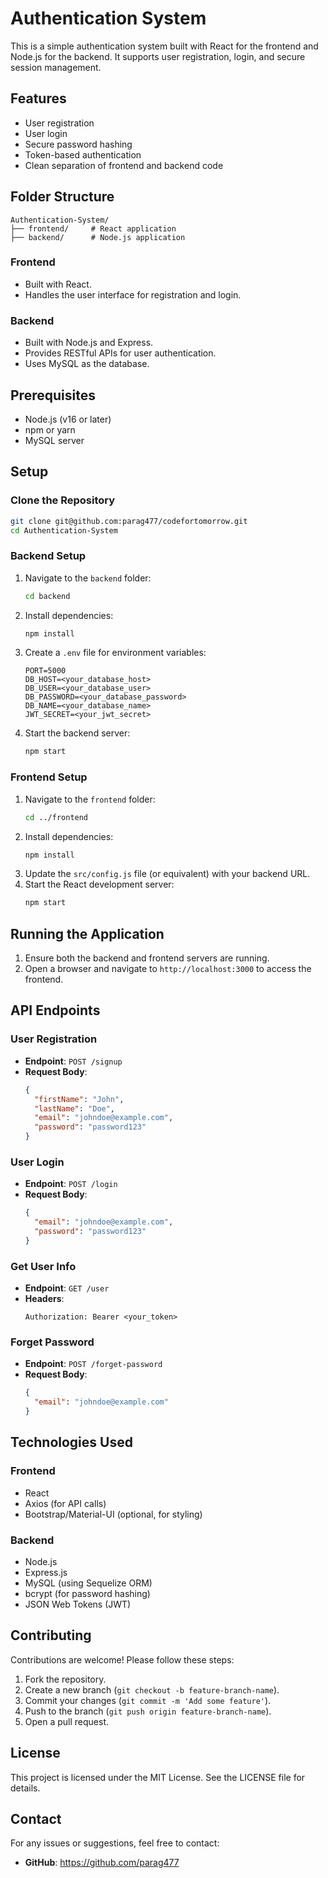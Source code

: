 # Authentication System

This is a simple authentication system built with React for the frontend and Node.js for the backend. It supports user registration, login, and secure session management.

## Features

- User registration
- User login
- Secure password hashing
- Token-based authentication
- Clean separation of frontend and backend code

## Folder Structure

```
Authentication-System/
├── frontend/     # React application
├── backend/      # Node.js application
```

### Frontend
- Built with React.
- Handles the user interface for registration and login.

### Backend
- Built with Node.js and Express.
- Provides RESTful APIs for user authentication.
- Uses MySQL as the database.

## Prerequisites

- Node.js (v16 or later)
- npm or yarn
- MySQL server

## Setup

### Clone the Repository
```bash
git clone git@github.com:parag477/codefortomorrow.git
cd Authentication-System
```

### Backend Setup
1. Navigate to the `backend` folder:
    ```bash
    cd backend
    ```
2. Install dependencies:
    ```bash
    npm install
    ```
3. Create a `.env` file for environment variables:
    ```
    PORT=5000
    DB_HOST=<your_database_host>
    DB_USER=<your_database_user>
    DB_PASSWORD=<your_database_password>
    DB_NAME=<your_database_name>
    JWT_SECRET=<your_jwt_secret>
    ```
4. Start the backend server:
    ```bash
    npm start
    ```

### Frontend Setup
1. Navigate to the `frontend` folder:
    ```bash
    cd ../frontend
    ```
2. Install dependencies:
    ```bash
    npm install
    ```
3. Update the `src/config.js` file (or equivalent) with your backend URL.
4. Start the React development server:
    ```bash
    npm start
    ```

## Running the Application

1. Ensure both the backend and frontend servers are running.
2. Open a browser and navigate to `http://localhost:3000` to access the frontend.

## API Endpoints

### User Registration
- **Endpoint**: `POST /signup`
- **Request Body**:
  ```json
  {
    "firstName": "John",
    "lastName": "Doe",
    "email": "johndoe@example.com",
    "password": "password123"
  }
  ```

### User Login
- **Endpoint**: `POST /login`
- **Request Body**:
  ```json
  {
    "email": "johndoe@example.com",
    "password": "password123"
  }
  ```

### Get User Info
- **Endpoint**: `GET /user`
- **Headers**:
  ```
  Authorization: Bearer <your_token>
  ```

### Forget Password
- **Endpoint**: `POST /forget-password`
- **Request Body**:
  ```json
  {
    "email": "johndoe@example.com"
  }
  ```

## Technologies Used

### Frontend
- React
- Axios (for API calls)
- Bootstrap/Material-UI (optional, for styling)

### Backend
- Node.js
- Express.js
- MySQL (using Sequelize ORM)
- bcrypt (for password hashing)
- JSON Web Tokens (JWT)

## Contributing

Contributions are welcome! Please follow these steps:
1. Fork the repository.
2. Create a new branch (`git checkout -b feature-branch-name`).
3. Commit your changes (`git commit -m 'Add some feature'`).
4. Push to the branch (`git push origin feature-branch-name`).
5. Open a pull request.

## License

This project is licensed under the MIT License. See the LICENSE file for details.

## Contact

For any issues or suggestions, feel free to contact:
- **GitHub**: https://github.com/parag477


